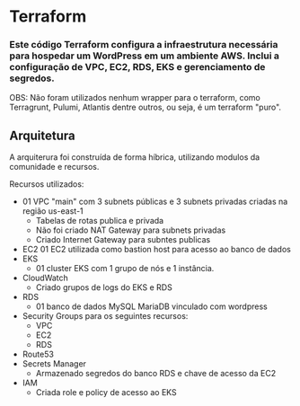 # Terraform

### Este código Terraform configura a infraestrutura necessária para hospedar um WordPress em um ambiente AWS. Inclui a configuração de VPC, EC2, RDS, EKS e gerenciamento de segredos.

OBS: Não foram utilizados nenhum wrapper para o terraform, como Terragrunt, Pulumi, Atlantis dentre outros, ou seja, é um terraform "puro".

## Arquitetura

A arquiterura foi construída de forma híbrica, utilizando modulos da comunidade e recursos.

Recursos utilizados:

- 01 VPC "main" com 3 subnets públicas e 3 subnets privadas criadas na região us-east-1
    - Tabelas de rotas publica e privada
    - Não foi criado NAT Gateway para subnets privadas
    - Criado Internet Gateway para subntes publicas
- EC2 
    01 EC2 utilizada como bastion host para acesso ao banco de dados
- EKS
    - 01 cluster EKS com 1 grupo de nós e 1 instância.
- CloudWatch 
    - Criado grupos de logs do EKS e RDS
- RDS 
    - 01 banco de dados MySQL MariaDB vinculado com wordpress
- Security Groups para os seguintes recursos:
    - VPC
    - EC2
    - RDS
- Route53
- Secrets Manager
    - Armazenado segredos do banco RDS e chave de acesso da EC2
- IAM
    - Criada role e policy de acesso ao EKS
